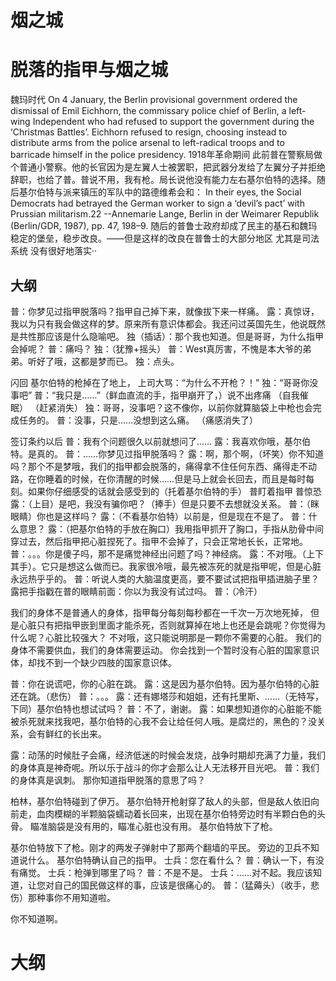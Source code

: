 # 烟之城

# 脱落的指甲与烟之城
魏玛时代
On 4 January, the Berlin provisional government ordered the dismissal of Emil Eichhorn, the commissary police chief of Berlin, a left-wing Independent who had refused to support the government during the ‘Christmas Battles’. Eichhorn refused to resign, choosing instead to distribute arms from the police arsenal to left-radical troops and to barricade himself in the police presidency.
1918年革命期间
此前普在警察局做个普通小警察。他的长官因为是左翼人士被罢职，把武器分发给了左翼分子并拒绝辞职，也给了普。普说不用，我有枪。局长说他没有能力左右基尔伯特的选择。随后基尔伯特与派来镇压的军队中的路德维希会和：
In their eyes, the Social Democrats had betrayed the German worker to sign a ‘devil’s pact’ with Prussian militarism.22 --Annemarie Lange, Berlin in der Weimarer Republik (Berlin/GDR, 1987), pp. 47, 198–9.
随后的普鲁士政府却成了民主的基石和魏玛稳定的堡垒，稳步改良。——但是这样的改良在普鲁士的大部分地区 尤其是司法系统 没有很好地落实··    


## 大纲
普：你梦见过指甲脱落吗？指甲自己掉下来，就像拔下来一样痛。
露：真惊讶，我以为只有我会做这样的梦。原来所有意识体都会。我还问过英国先生，他说既然是共性那应该是什么隐喻吧。
独（插话）：那个我也知道。但是哥哥，为什么指甲会掉呢？
普：痛吗？
独：（犹豫+摇头）
普：West真厉害，不愧是本大爷的弟弟。听好了哦，这都是梦而已。
独：点头。

闪回
基尔伯特的枪掉在了地上，
上司大骂：“为什么不开枪？！”
独：“哥哥你没事吧”
普：“我只是……”（鲜血直流的手，指甲崩开了，）说不出疼痛
（自我催眠）
（赶紧消失）
独：哥哥，没事吧？这不像你，以前你就算脑袋上中枪也会完成任务的。
普：没事，只是……没想到这么痛。
（痛感消失了）


签订条约以后
普：我有个问题很久以前就想问了……
露：我喜欢你哦，基尔伯特。是真的。
普：……你梦见过指甲脱落吗？
露：啊，那个啊，（坏笑）你不知道吗？那个不是梦哦，我们的指甲都会脱落的，痛得拿不住任何东西、痛得走不动路，在你睡着的时候，在你清醒的时候……但是马上就会长回去，而且是每时每刻。如果你仔细感受的话就会感受到的（托着基尔伯特的手）
普盯着指甲
普惊恐
露：（上目）是吧，我没有骗你吧？（捧手）但是只要不去想就没关系。
普：（眯眼睛）你也是这样吗？
露：（不看基尔伯特）以前是，但是现在不是了。
普：什么意思？
露：（把基尔伯特的手放在胸口）我用指甲抓开了胸口，手指从肋骨中间穿过去，然后指甲把心脏捏死了。指甲不会掉了，只会正常地长长，正常地。
普：。。。你是傻子吗，那不是痛觉神经出问题了吗？神经病。
露：不对哦。（上下其手）。它只是想这么做而已。我家很冷哦，最先被冻死的就是指甲呢，但是心脏永远热乎乎的。
普：听说人类的大脑温度更高，要不要试试把指甲插进脑子里？
露把手指戳在普的眼睛前面：你以为我没有试过吗。
普：（冷汗）

我们的身体不是普通人的身体，指甲每分每刻每秒都在一千次一万次地死掉，
但是心脏只有把指甲嵌到里面才能杀死，否则就算掉在地上也还是会跳呢？你觉得为什么呢？心脏比较强大？
不对哦，这只能说明那是一颗你不需要的心脏。
我们的身体不需要供血，我们的身体需要运动。
你会找到一个暂时没有心脏的国家意识体，却找不到一个缺少四肢的国家意识体。

普：你在说谎吧，你的心脏在跳。
露：这是因为基尔伯特。因为基尔伯特的心脏还在跳。（悲伤）
普：。。。
露：还有娜塔莎和姐姐，还有托里斯、……（无特写，下同）基尔伯特也想试试吗？
普：不了，谢谢。
露：如果想知道你的心脏能不能被杀死就来找我吧，基尔伯特的心我不会让给任何人哦。是腐烂的，黑色的？没关系，会有鲜红的长出来。

露：动荡的时候肚子会痛，经济低迷的时候会发烧，战争时期却充满了力量，我们的身体真是神奇呢。所以乐于战斗的你才会那么让人无法移开目光吧。
普：我们的身体真是讽刺。
那你知道指甲脱落的意思了吗？


柏林，基尔伯特碰到了伊万。
基尔伯特开枪射穿了敌人的头部，但是敌人依旧向前走，血肉模糊的半颗脑袋蠕动着长回来，出现在基尔伯特旁边时有半颗白色的头骨。
瞄准脑袋是没有用的，瞄准心脏也没有用。
基尔伯特放下了枪。



基尔伯特放下了枪。刚才的两发子弹射中了那两个翻墙的平民。
旁边的卫兵不知道说什么。
基尔伯特确认自己的指甲。
士兵：您在看什么？
普：确认一下，有没有痛觉。
士兵：枪弹到哪里了吗？
普：不是不是。
士兵：……对不起。我应该知道，让您对自己的国民做这样的事，应该是很痛心的。
普：（猛薅头）（收手，悲伤）那种事你不用知道啦。

你不知道啊。









# 大纲